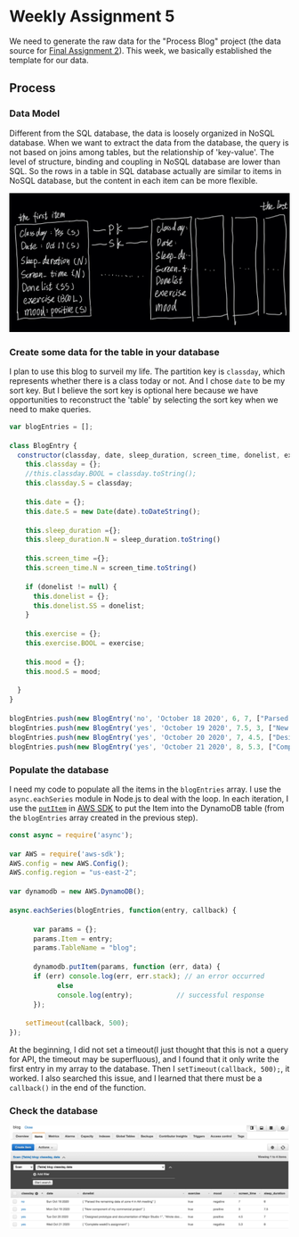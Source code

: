 # Weekly Assignment 5

We need to generate the raw data for the "Process Blog" project (the data source for [Final Assignment 2](https://github.com/visualizedata/data-structures/blob/master/final_assignment_2.md)). This week, we basically established the template for our data.

## Process

### Data Model

Different from the SQL database, the data is loosely organized in NoSQL database. When we want to extract the data from the database, the query is not based on joins among tables, but the relationship of 'key-value'. The level of structure, binding and coupling in NoSQL database are lower than SQL. So the rows in a table in SQL database actually are similar to items in NoSQL database, but the content in each item can be more flexible.

![Image of database](./datamodel.jpeg)

### Create some data for the table in your database

I plan to use this blog to surveil my life. The partition key is `classday`, which represents whether there is a class today or not. And I chose `date` to be my sort key. But I believe the sort key is optional here because we have opportunities to reconstruct the 'table' by selecting the sort key when we need to make queries.

```javascript
var blogEntries = [];

class BlogEntry {
  constructor(classday, date, sleep_duration, screen_time, donelist, exercise, mood) {
    this.classday = {};
    //this.classday.BOOL = classday.toString();
    this.classday.S = classday;
    
    this.date = {}; 
    this.date.S = new Date(date).toDateString();
    
    this.sleep_duration ={};
    this.sleep_duration.N = sleep_duration.toString()

    this.screen_time ={};
    this.screen_time.N = screen_time.toString()
    
    if (donelist != null) {
      this.donelist = {};
      this.donelist.SS = donelist; 
    }
    
    this.exercise = {};
    this.exercise.BOOL = exercise;
    
    this.mood = {};
    this.mood.S = mood;

  }
}

blogEntries.push(new BlogEntry('no', 'October 18 2020', 6, 7, ["Parsed the remaining data of zone 4 in AA meeting"], true, "negative"));
blogEntries.push(new BlogEntry('yes', 'October 19 2020', 7.5, 3, ["New component of my commercial project"], true, "positive"));
blogEntries.push(new BlogEntry('yes', 'October 20 2020', 7, 4.5, ["Designed prototype and documentation of Major Studio 1", "Wrote documentation for data structures class"], true, "positive"));
blogEntries.push(new BlogEntry('yes', 'October 21 2020', 8, 5.3, ["Complete week5's assignment"], true, "negative"));
```

### Populate the database

I need my code to populate all the items in the `blogEntries` array. I use the `async.eachSeries` module in Node.js to deal with the loop. In each iteration, I use the [`putItem`](https://docs.aws.amazon.com/AWSJavaScriptSDK/latest/AWS/DynamoDB.html#putItem-property) in [AWS SDK]((https://docs.aws.amazon.com/AWSJavaScriptSDK/latest/)) to put the Item into the DynamoDB table (from the `blogEntries` array created in the previous step).  

```javascript
const async = require('async');

var AWS = require('aws-sdk');
AWS.config = new AWS.Config();
AWS.config.region = "us-east-2";

var dynamodb = new AWS.DynamoDB();

async.eachSeries(blogEntries, function(entry, callback) {
      
      var params = {};
      params.Item = entry; 
      params.TableName = "blog";
      
      dynamodb.putItem(params, function (err, data) {
      if (err) console.log(err, err.stack); // an error occurred
            else     
            console.log(entry);           // successful response
      });
      
    setTimeout(callback, 500);
});
```

At the beginning, I did not set a timeout(I just thought that this is not a query for API, the timeout may be superfluous), and I found that it only write the first entry in my array to the database. Then I `setTimeout(callback, 500);`, it worked. I also searched this issue, and I learned that there must be a `callback()` in the end of the function.

### Check the database
![Image of database](./DynamoDB_screenshot.png)